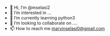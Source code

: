 - 👋 Hi, I’m @mselasi2
- 👀 I’m interested in ...
- 🌱 I’m currently learning python3
- 💞️ I’m looking to collaborate on ....
- 📫 How to reach me marvinselasi0@gmail.com

<!---
mselasi2/mselasi2 is a ✨ special ✨ repository because its `README.md` (this file) appears on your GitHub profile.
You can click the Preview link to take a look at your changes.
--->
